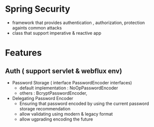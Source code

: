 # Spring Security
 - framework that provides authentication , authorization, protection againts common attacks
 - class that support imperative & reactive app

# Features

## Auth ( support servlet & webflux env)

- Password Storage ( interface PasswordEncoder interfaces) 
  - default implementation : NoOpPasswordEncoder
  - others : BcryptPasswordEncoder,
- Delegating Password Encoder
  - Ensuring that password encoded by using the current password storage recommendation
  - allow validating using modern & legacy format
  - allow ugprading encoding the future